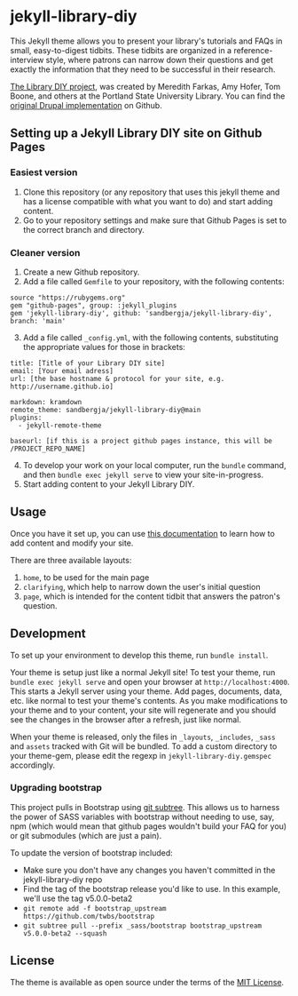 # jekyll-library-diy

This Jekyll theme allows you to present your library's tutorials
and FAQs in small, easy-to-digest tidbits.  These tidbits are
organized in a reference-interview style, where patrons can
narrow down their questions and get exactly the information that
they need to be successful in their research.

[The Library DIY project](https://meredith.wolfwater.com/wordpress/2013/07/02/library-diy-unmediated-point-of-need-support/),
was created by Meredith Farkas, Amy Hofer, Tom Boone, and others
at the Portland State University Library. You can find the
[original Drupal implementation](https://github.com/pdxlibrary/Library-DIY)
on Github.

## Setting up a Jekyll Library DIY site on Github Pages

### Easiest version

1. Clone this repository (or any repository that
uses this jekyll theme and has a license compatible with
what you want to do) and start adding content.
2. Go to your repository settings and make sure that Github Pages
is set to the correct branch and directory.

### Cleaner version

1. Create a new Github repository.
2. Add a file called `Gemfile` to your repository,
with the following contents:
```
source "https://rubygems.org"
gem "github-pages", group: :jekyll_plugins
gem 'jekyll-library-diy', github: 'sandbergja/jekyll-library-diy', branch: 'main'
```
3. Add a file called `_config.yml`, with the following
contents, substituting the appropriate values for those
in brackets:
```
title: [Title of your Library DIY site]
email: [Your email adress]
url: [the base hostname & protocol for your site, e.g. http://username.github.io]

markdown: kramdown
remote_theme: sandbergja/jekyll-library-diy@main
plugins:
  - jekyll-remote-theme

baseurl: [if this is a project github pages instance, this will be /PROJECT_REPO_NAME]
```
4. To develop your work on your local computer, run the
`bundle` command, and then `bundle exec jekyll serve`
to view your site-in-progress.
5. Start adding content to your Jekyll Library DIY.

## Usage

Once you have it set up, you can use [this documentation](https://sandbergja.github.io/jekyll-library-diy/) to learn how to add content and modify your site.

There are three available layouts:

1) `home`, to be used for the main page
2) `clarifying`, which help to narrow down the user's initial question
3) `page`, which is intended for the content tidbit that answers
the patron's question.

## Development

To set up your environment to develop this theme, run `bundle install`.

Your theme is setup just like a normal Jekyll site! To test your theme, run `bundle exec jekyll serve` and open your browser at `http://localhost:4000`. This starts a Jekyll server using your theme. Add pages, documents, data, etc. like normal to test your theme's contents. As you make modifications to your theme and to your content, your site will regenerate and you should see the changes in the browser after a refresh, just like normal.

When your theme is released, only the files in `_layouts`, `_includes`, `_sass` and `assets` tracked with Git will be bundled.
To add a custom directory to your theme-gem, please edit the regexp in `jekyll-library-diy.gemspec` accordingly.

### Upgrading bootstrap

This project pulls in Bootstrap using [git subtree](https://www.atlassian.com/git/tutorials/git-subtree).
This allows us to harness the power of SASS variables with bootstrap without needing to use, say, npm
(which would mean that github pages wouldn't build your FAQ for you) or git submodules (which are just a pain).

To update the version of bootstrap included:

* Make sure you don't have any changes you haven't committed in the jekyll-library-diy repo
* Find the tag of the bootstrap release you'd like to use.  In this example, we'll use the tag v5.0.0-beta2
* `git remote add -f bootstrap_upstream https://github.com/twbs/bootstrap`
* `git subtree pull --prefix _sass/bootstrap bootstrap_upstream v5.0.0-beta2 --squash`

## License

The theme is available as open source under the terms of the [MIT License](https://opensource.org/licenses/MIT).


